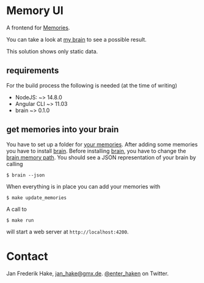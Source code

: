 # Memory UI 

A frontend for [Memories][1].

You can take a look at [my brain][2] to see a possible result.

This solution shows only static data.

## requirements

For the build process the following is needed (at the time of writing)

* NodeJS: ~> 14.8.0
* Angular CLI ~> 11.03
* brain ~> 0.1.0

## get memories into your brain

You have to set up a folder for [your memories][3].
After adding some memories you have to install [brain][4].
Before installing [brain][4], you have to change the [brain memory path][5].
You should see a JSON representation of your brain by calling

```
$ brain --json
```

When everything is in place you can add your memories with

```
$ make update_memories
```

A call to

```
$ make run
```

will start a web server at `http://localhost:4200`.


[1]: https://github.com/enter-haken/memories
[2]: https://mui.hake.one
[3]: https://github.com/enter-haken/memories/tree/master/memories
[4]: https://github.com/enter-haken/brain
[5]: https://github.com/enter-haken/brain/blob/master/config/config.exs 

# Contact

Jan Frederik Hake, <jan_hake@gmx.de>. [@enter_haken](https://twitter.com/enter_haken) on Twitter.


